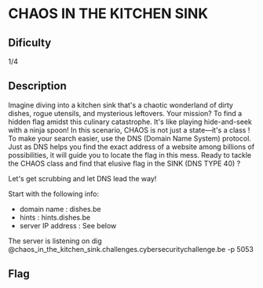 # CHAOS IN THE KITCHEN SINK

## Dificulty
1/4

## Description
Imagine diving into a kitchen sink that's a chaotic wonderland of dirty dishes, rogue utensils, and mysterious leftovers.
Your mission? To find a hidden flag amidst this culinary catastrophe.
It's like playing hide-and-seek with a ninja spoon!
In this scenario, CHAOS is not just a state—it's a class !
To make your search easier, use the DNS (Domain Name System) protocol.
Just as DNS helps you find the exact address of a website among billions of possibilities, it will guide you to locate the flag in this mess.
Ready to tackle the CHAOS class and find that elusive flag in the SINK (DNS TYPE 40) ?

Let's get scrubbing and let DNS lead the way!

Start with the following info:
- domain name : dishes.be
- hints : hints.dishes.be
- server IP address : See below

The server is listening on
dig @chaos_in_the_kitchen_sink.challenges.cybersecuritychallenge.be -p 5053

## Flag
